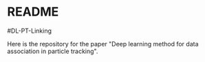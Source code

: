 # README #

#DL-PT-Linking

Here is the repository for the paper "Deep learning method for data association in particle tracking".

